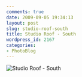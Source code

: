 ```yaml
---
comments: true
date: 2009-09-05 19:34:13
layout: post
slug: studio-roof-south
title: Studio Roof - South
wordpress_id: 2167
categories:
- PhotoBlog
---
```


![Studio Roof - South](http://ryanfitzer.com/main/wp-content/uploads/2009/09/9-5-09-3.jpg)
